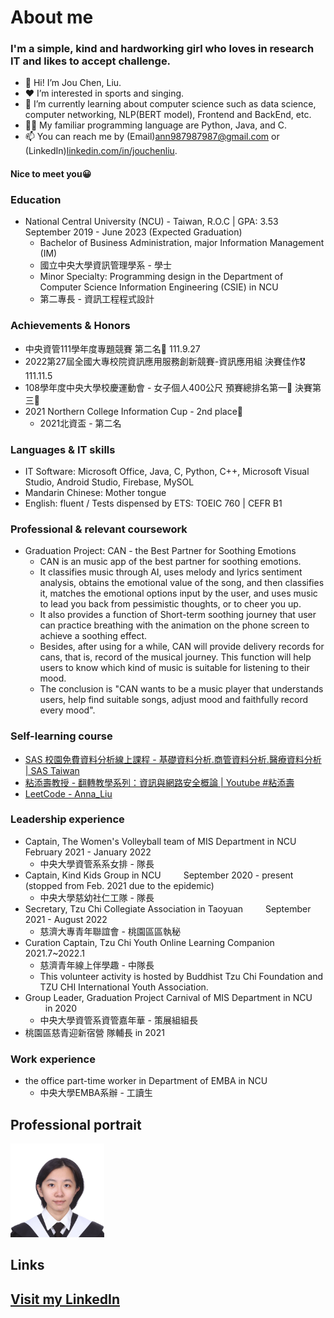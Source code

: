 # About me
### I'm a simple, kind and hardworking girl who loves in research IT and likes to accept challenge.
- 👋 Hi! I’m Jou Chen, Liu.
- ❤ I’m interested in sports and singing.
- 🌱 I’m currently learning about computer science such as data science, computer networking, NLP(BERT model), Frontend and BackEnd, etc.
- 👩‍💻 My familiar programming language are Python, Java, and C.
- 📫 You can reach me by (Email)ann987987987@gmail.com or (LinkedIn)[linkedin.com/in/jouchenliu](https://linkedin.com/in/jouchenliu).
#### Nice to meet you😀

### Education
* National Central University (NCU) - Taiwan, R.O.C | GPA: 3.53 &emsp;&emsp; September 2019 - June 2023 (Expected Graduation)
  - Bachelor of Business Administration, major Information Management (IM)
  - 國立中央大學資訊管理學系 - 學士
  - Minor Specialty: Programming design in the Department of Computer Science Information Engineering (CSIE) in NCU
  - 第二專長 - 資訊工程程式設計

### Achievements & Honors
* 中央資管111學年度專題競賽 第二名🥈 111.9.27
* 2022第27屆全國大專校院資訊應用服務創新競賽-資訊應用組 決賽佳作🎖 111.11.5
* 108學年度中央大學校慶運動會 - 女子個人400公尺 預賽總排名第一🥇 決賽第三🥉
* 2021 Northern College Information Cup - 2nd place🥈
  - 2021北資盃 - 第二名

### Languages & IT skills
* IT Software: Microsoft Office, Java, C, Python, C++, Microsoft Visual Studio, Android Studio, Firebase, MySOL
* Mandarin Chinese: Mother tongue
* English: fluent / Tests dispensed by ETS: TOEIC 760 | CEFR B1

### Professional & relevant coursework
* Graduation Project: CAN - the Best Partner for Soothing Emotions
  - CAN is an music app of the best partner for soothing emotions.
  - It classifies music through AI, uses melody and lyrics sentiment analysis, obtains the emotional value of the song, and then classifies it, matches the emotional options input by the user, and uses music to lead you back from pessimistic thoughts, or to cheer you up.
  - It also provides a function of Short-term soothing journey that user can practice breathing with the animation on the phone screen to achieve a soothing effect.
  - Besides, after using for a while, CAN will provide delivery records for cans, that is, record of the musical journey. This function will help users to know which kind of music is suitable for listening to their mood.
  - The conclusion is "CAN wants to be a music player that understands users, help find suitable songs, adjust mood and faithfully record every mood".

### Self-learning course
* [SAS 校園免費資料分析線上課程 - 基礎資料分析.商管資料分析.醫療資料分析 | SAS Taiwan](https://www.sas.com/zh_tw/events/21/academic/webinar.html)
* [粘添壽教授 - 翻轉教學系列：資訊與網路安全概論 | Youtube #粘添壽](https://youtube.com/playlist?list=PLWCTS9kq2MwQQJPFEw0yYiVr7C78HNKZ5)
* [LeetCode - Anna_Liu](https://leetcode.com/Anna_Liu/)

### Leadership experience
* Captain, The Women's Volleyball team of MIS Department in NCU &emsp;&emsp; February 2021 - January 2022
  - 中央大學資管系系女排 - 隊長
* Captain, Kind Kids Group in NCU &emsp;&emsp; September 2020 - present (stopped from Feb. 2021 due to the epidemic)
  - 中央大學慈幼社仁工隊 - 隊長
* Secretary, Tzu Chi Collegiate Association in Taoyuan &emsp;&emsp; September 2021 - August 2022
  - 慈濟大專青年聯誼會 - 桃園區區執秘
* Curation Captain, Tzu Chi Youth Online Learning Companion &emsp;&emsp; 2021.7~2022.1
  - 慈濟青年線上伴學趣 - 中隊長
  - This volunteer activity is hosted by Buddhist Tzu Chi Foundation and TZU CHI International Youth Association.
* Group Leader, Graduation Project Carnival of MIS Department in NCU &emsp;&emsp; in 2020
  - 中央大學資管系資管嘉年華 - 策展組組長
* 桃園區慈青迎新宿營 隊輔長 in 2021
  
### Work experience
* the office part-time worker in Department of EMBA in NCU
  - 中央大學EMBA系辦 - 工讀生

## Professional portrait
<img src="AnnaPhoto.jpg" width="150" alt="My professional portrait" />

## Links
## [Visit my LinkedIn](https://www.linkedin.com/in/jouchenliu/)
